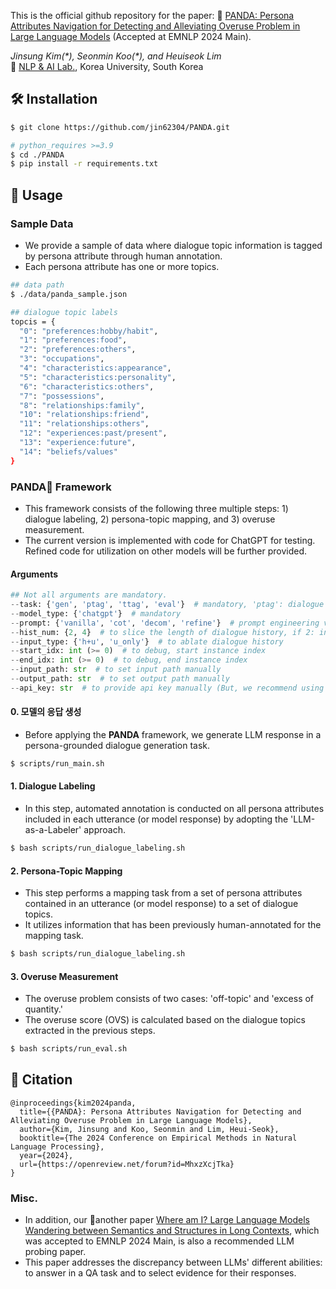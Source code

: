 This is the official github repository for the paper: 🐼 [PANDA: Persona Attributes Navigation for Detecting and Alleviating Overuse Problem in Large Language Models](https://openreview.net/forum?id=MhxzXcjTka) (Accepted at EMNLP 2024 Main).

*Jinsung Kim(\*), Seonmin Koo(\*), and Heuiseok Lim*</br>
🏫 [NLP & AI Lab.](https://blpkorea.cafe24.com/wp/), Korea University, South Korea

## 🛠️ Installation
```bash
$ git clone https://github.com/jin62304/PANDA.git
```
```bash
# python_requires >=3.9
$ cd ./PANDA
$ pip install -r requirements.txt 
```
## 🚀 Usage
### Sample Data
- We provide a sample of data where dialogue topic information is tagged by persona attribute through human annotation.
- Each persona attribute has one or more topics.
```bash
## data path
$ ./data/panda_sample.json

## dialogue topic labels
topcis = {
  "0": "preferences:hobby/habit",
  "1": "preferences:food",
  "2": "preferences:others",
  "3": "occupations",
  "4": "characteristics:appearance",
  "5": "characteristics:personality",
  "6": "characteristics:others",
  "7": "possessions",
  "8": "relationships:family",
  "10": "relationships:friend",
  "11": "relationships:others",
  "12": "experiences:past/present",
  "13": "experience:future",
  "14": "beliefs/values"
}
```
### PANDA🐼 Framework
- This framework consists of the following three multiple steps: 1) dialogue labeling, 2) persona-topic mapping, and 3) overuse measurement.
- The current version is implemented with code for ChatGPT for testing. Refined code for utilization on other models will be further provided.
#### Arguments
```python
## Not all arguments are mandatory. 
--task: {'gen', 'ptag', 'ttag', 'eval'}  # mandatory, 'ptag': dialogue labeling, 'ttag': topic mapping, 'eval': measuring overuse
--model_type: {'chatgpt'}  # mandatory
--prompt: {'vanilla', 'cot', 'decom', 'refine'}  # prompt engineering variants, 'decom': task decomposition, 'refine': self-refine method
--hist_num: {2, 4}  # to slice the length of dialogue history, if 2: including 4 turns(utterances), 4: 8 turns.
--input_type: {'h+u', 'u_only'}  # to ablate dialogue history
--start_idx: int (>= 0)  # to debug, start instance index
--end_idx: int (>= 0)  # to debug, end instance index
--input_path: str  # to set input path manually 
--output_path: str  # to set output path manually 
--api_key: str  # to provide api key manually (But, we recommend using "openai_api_key.txt" or the dotenv library.
```
#### 0. 모델의 응답 생성
- Before applying the **PANDA** framework, we generate LLM response in a persona-grounded dialogue generation task. 
```bash
$ scripts/run_main.sh
```
#### 1. Dialogue Labeling
- In this step, automated annotation is conducted on all persona attributes included in each utterance (or model response) by adopting the 'LLM-as-a-Labeler' approach. 
```bash
$ bash scripts/run_dialogue_labeling.sh
```
#### 2. Persona-Topic Mapping
- This step performs a mapping task from a set of persona attributes contained in an utterance (or model response) to a set of dialogue topics.
- It utilizes information that has been previously human-annotated for the mapping task.
```bash
$ bash scripts/run_dialogue_labeling.sh
```
#### 3. Overuse Measurement
- The overuse problem consists of two cases: 'off-topic' and 'excess of quantity.'
- The overuse score (OVS) is calculated based on the dialogue topics extracted in the previous steps.
```bash
$ bash scripts/run_eval.sh
```

## 📖 Citation
```
@inproceedings{kim2024panda,
  title={{PANDA}: Persona Attributes Navigation for Detecting and Alleviating Overuse Problem in Large Language Models},
  author={Kim, Jinsung and Koo, Seonmin and Lim, Heui-Seok},
  booktitle={The 2024 Conference on Empirical Methods in Natural Language Processing},
  year={2024},
  url={https://openreview.net/forum?id=MhxzXcjTka}
}
```

### Misc.
- In addition, our another paper [Where am I? Large Language Models Wandering between Semantics and Structures in Long Contexts](https://openreview.net/forum?id=pgc5Ye0Ti7), which was accepted to EMNLP 2024 Main, is also a recommended LLM probing paper. 
- This paper addresses the discrepancy between LLMs' different abilities: to answer in a QA task and to select evidence for their responses.
